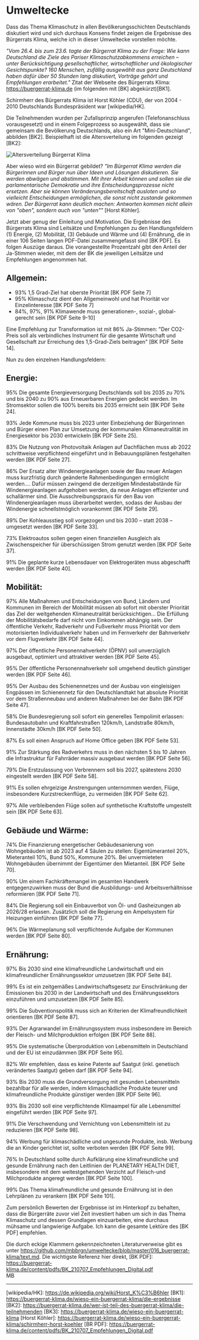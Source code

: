 # Umweltecke

Dass das Thema Klimaschutz in allen Bevölkerungsschichten Deutschlands diskutiert wird und sich durchaus Konsens findet zeigen die Ergebnisse des Bürgerrats Klima, welche ich in dieser Umweltecke vorstellen möchte.

*"Vom 26.4. bis zum 23.6. tagte der Bürgerrat Klima zu der Frage: Wie kann Deutschland die Ziele des Pariser Klimaschutzabkommens erreichen – unter Berücksichtigung gesellschaftlicher, wirtschaftlicher und ökologischer Gesichtspunkte? 160 Menschen, zufällig ausgewählt aus ganz Deutschland haben dafür über 50 Stunden lang diskutiert, Vorträge gehört und Empfehlungen erarbeitet."* Zitat der Webseite des Bürgerrats Klima: https://buergerrat-klima.de (im folgenden mit \[BK\] abgekürzt)\[BK1\].

Schirmherr des Bürgerrats Klima ist Horst Köhler (CDU), der von 2004 - 2010 Deutschlands Bundespräsident war \[wikipedia/HK\]. 

Die Teilnehmenden wurden per Zufallsprinzip angerufen (Telefonanschluss vorausgesetzt) und in einem Folgeprozess so ausgewählt, dass sie gemeinsam die Bevölkerung Deutschlands, also ein Art "Mini-Deutschland", abbilden \[BK2\]. Beispielhaft ist die Altersverteilung im folgenden gezeigt \[BK2\]:

![Altersverteilung Bürgerrat Klima](Die_Teilnehmenden_Burgerrat_Klima.png)

Aber wieso wird ein Bürgerrat gebildet? *"Im Bürgerrat Klima werden die Bürgerinnen und Bürger nun über Ideen und Lösungen diskutieren. Sie werden abwägen und abstimmen. Mit ihrer Arbeit können und sollen sie die parlamentarische Demokratie und ihre Entscheidungsprozesse nicht ersetzen. Aber sie können Veränderungsbereitschaft ausloten und so vielleicht Entscheidungen ermöglichen, die sonst nicht zustande gekommen wären. Der Bürgerrat kann deutlich machen: Antworten kommen nicht allein von "oben", sondern auch von "unten""* \[Horst Köhler\].

Jetzt aber genug der Einleitung und Motivation. Die Ergebnisse des Bürgerrats Klima sind Leitsätze und Empfehlungen zu den Handlungsfeldern (1) Energie, (2) Mobilität, (3) Gebäude und Wärme und (4) Ernährung, die in einer 106 Seiten langen PDF-Datei zusammengefasst sind \[BK PDF\]. Es folgen Auszüge daraus. Die vorangestellte Prozentzahl gibt den Anteil der Ja-Stimmen wieder, mit dem der BK die jeweiligen Leitsätze und Empfehlungen angenommen hat.

## Allgemein:

* 93% 1,5 Grad-Ziel hat oberste Priorität \[BK PDF Seite 7\]
* 95% Klimaschutz dient den Allgemeinwohl und hat Priorität vor
  Einzelinteresse \[BK PDF Seite 7\]
* 84%, 97%, 91% Klimawende muss generationen-, sozial-, global-gerecht
  sein \[BK PDF Seite 9-10\]

Eine Empfehlung zur Transformation ist mit 86% Ja-Stimmen: "Der CO2-Preis soll als verbindliches Instrument für die gesamte Wirtschaft und Gesellschaft zur Erreichung des 1,5-Grad-Ziels beitragen" \[BK PDF Seite 14\].

Nun zu den einzelnen Handlungsfeldern:

## Energie:

95% Die gesamte Energieversorgung Deutschlands soll bis 2035 zu 70% und bis 2040 zu 90% aus Erneuerbaren Energien gedeckt werden. Im Stromsektor sollen die 100% bereits bis 2035 erreicht sein \[BK PDF Seite 24\].

93% Jede Kommune muss bis 2023 unter Einbeziehung der Bürgerinnen und Bürger einen Plan zur Umsetzung der kommunalen Klimaneutralität im Energiesektor bis 2030 entwickeln \[BK PDF Seite 25\].

83% Die Nutzung von Photovoltaik Anlagen auf Dachflächen muss ab 2022 schrittweise verpflichtend eingeführt und in Bebauungsplänen festgehalten werden \[BK PDF Seite 27\].

86% Der Ersatz alter Windenergieanlagen sowie der Bau neuer Anlagen muss kurzfristig durch geänderte Rahmenbedingungen ermöglicht werden.… Dafür müssen zwingend die derzeitigen Mindestabstände für Windenergieanlagen aufgehoben werden, da neue Anlagen effizienter und schallärmer sind. Die Ausschreibungspraxis für den Bau von Windenergieanlagen muss überarbeitet werden, sodass der Ausbau der Windenergie schnellstmöglich vorankommt \[BK PDF Seite 29\].  

89% Der Kohleausstieg soll vorgezogen und bis 2030 – statt 2038 – umgesetzt werden \[BK PDF Seite 33\].

73% Elektroautos sollen gegen einen finanziellen Ausgleich als Zwischenspeicher für überschüssigen Strom genutzt werden \[BK PDF Seite 37\].

91% Die geplante kurze Lebensdauer von Elektrogeräten muss abgeschafft werden \[BK PDF Seite 40\].

## Mobilität:

97% Alle Maßnahmen und Entscheidungen von Bund, Ländern und Kommunen im Bereich der Mobilität müssen ab sofort mit oberster Priorität das Ziel der weitgehenden Klimaneutralität berücksichtigen… Die Erfüllung der Mobilitätsbedarfe darf nicht vom Einkommen abhängig sein. Der öffentliche Verkehr, Radverkehr und Fußverkehr muss Priorität vor dem motorisierten Individualverkehr haben und im Fernverkehr der Bahnverkehr vor dem Flugverkehr \[BK PDF Seite 44\].

97% Der öffentliche Personennahverkehr (ÖPNV) soll unverzüglich ausgebaut, optimiert und attraktiver werden \[BK PDF Seite 45\].

95% Der öffentliche Personennahverkehr soll umgehend deutlich günstiger werden \[BK PDF Seite 46\].

95% Der Ausbau des Schienennetzes und der Ausbau von eingleisigen Engpässen im Schienennetz für den Deutschlandtakt hat absolute Priorität vor dem Straßenneubau und anderen Maßnahmen bei der Bahn \[BK PDF Seite 47\].

58% Die Bundesregierung soll sofort ein generelles Tempolimit erlassen: Bundesautobahn und Kraftfahrstraßen 120km/h, Landstraße 80km/h, Innenstädte 30km/h \[BK PDF Seite 50\].

87% Es soll einen Anspruch auf Home Office geben \[BK PDF Seite 53\].

91% Zur Stärkung des Radverkehrs muss in den nächsten 5 bis 10 Jahren die Infrastruktur für Fahrräder massiv ausgebaut werden \[BK PDF Seite 56\].

79% Die Erstzulassung von Verbrennern soll bis 2027, spätestens 2030 eingestellt werden \[BK PDF Seite 58\].

91% Es sollen ehrgeizige Anstrengungen unternommen werden, Flüge, insbesondere Kurzstreckenflüge, zu vermeiden \[BK PDF Seite 62\].

97% Alle verbleibenden Flüge sollen auf synthetische Kraftstoffe umgestellt sein \[BK PDF Seite 63\].

## Gebäude und Wärme:

74% Die Finanzierung energetischer Gebäudesanierung von Wohngebäuden ist ab 2023 auf 4 Säulen zu stellen: Eigentümeranteil 20%, Mieteranteil 10%, Bund 50%, Kommune 20%. Bei unvermieteten Wohngebäuden übernimmt der Eigentümer den Mietanteil. \[BK PDF Seite 70\].

90% Um einem Fachkräftemangel im gesamten Handwerk entgegenzuwirken muss der Bund die Ausbildungs- und Arbeitsverhältnisse reformieren \[BK PDF Seite 71\].

84% Die Regierung soll ein Einbauverbot von Öl- und Gasheizungen ab 2026/28  erlassen. Zusätzlich soll die Regierung ein Ampelsystem für Heizungen einführen \[BK PDF Seite 77\].

96% Die Wärmeplanung soll verpflichtende Aufgabe der Kommunen werden \[BK PDF Seite 80\].

## Ernährung:
97% Bis 2030 sind eine klimafreundliche Landwirtschaft und ein klimafreundlicher  Ernährungssektor umzusetzen \[BK PDF Seite 84\].

99% Es ist ein zeitgemäßes Landwirtschaftsgesetz zur Einschränkung der Emissionen bis 2030 in der Landwirtschaft und des Ernährungssektors einzuführen und umzusetzen \[BK PDF Seite 85\].

99% Die Subventionspolitik muss sich an Kriterien der Klimafreundlichkeit orientieren \[BK PDF Seite 87\].

93% Der Agrarwandel im Ernährungssystem muss insbesondere im Bereich der Fleisch- und Milchproduktion erfolgen \[BK PDF Seite 88\].

95% Die systematische Überproduktion von Lebensmitteln in Deutschland und der EU  ist einzudämmen \[BK PDF Seite 95\].

82% Wir empfehlen, dass es keine Patente auf Saatgut (inkl. genetisch verändertes Saatgut) geben darf \[BK PDF Seite 94\].

93% Bis 2030 muss die Grundversorgung mit gesunden Lebensmitteln bezahlbar für alle werden, indem klimaschädliche Produkte teurer und klimafreundliche  Produkte günstiger werden \[BK PDF Seite 96\].

93% Bis 2030 soll eine verpflichtende Klimaampel für alle Lebensmittel eingeführt werden \[BK PDF Seite 97\].

91% Die Verschwendung und Vernichtung von Lebensmitteln ist zu reduzieren \[BK PDF Seite 98\].

94% Werbung für klimaschädliche und ungesunde Produkte, insb. Werbung die an Kinder gerichtet ist, sollte verboten werden \[BK PDF Seite 99\].

76% In Deutschland sollte durch Aufklärung eine klimafreundliche und gesunde  Ernährung nach den Leitlinien der PLANETARY HEALTH DIET, insbesondere mit dem weitestgehenden Verzicht auf Fleisch-und Milchprodukte angeregt werden \[BK PDF Seite 100\].  

99% Das Thema klimafreundliche und gesunde Ernährung ist in den Lehrplänen  zu verankern \[BK PDF Seite 101\].



Zum persönlich Bewerten der Ergebnisse ist im Hinterkopf zu behalten, dass die Bürgerräte zuvor viel Zeit investiert haben um sich in das Thema Klimaschutz und dessen Grundlagen einzuarbeiten, eine durchaus mühsame und langwierige Aufgabe. Ich kann die gesamte Lektüre des \[BK PDF\] empfehlen.

Die durch eckige Klammern gekennzeichneten Literaturverweise gibt es 
unter https://github.com/mbbrgn/umweltecke/blob/master/016_buergerrat-klima/text.md. 
Die wichtigste Referenz hier direkt, \[BK PDF\]: https://buergerrat-klima.de/content/pdfs/BK_210707_Empfehlungen_Digital.pdf
<br/>
MB <br/>

----

\[wikipedia/HK\]: https://de.wikipedia.org/wiki/Horst_K%C3%B6hler
\[BK1\]: https://buergerrat-klima.de/wieso-ein-buergerrat-klima/die-ergebnisse
\[BK2\]: https://buergerrat-klima.de/wer-ist-teil-des-buergerrat-klima/die-teilnehmenden
\[BK3\]: https://buergerrat-klima.de/wieso-ein-buergerrat-klima
\[Horst Köhler\]: https://buergerrat-klima.de/wieso-ein-buergerrat-klima/schirmherr-horst-koehler
\[BR PDF\]: https://buergerrat-klima.de/content/pdfs/BK_210707_Empfehlungen_Digital.pdf

